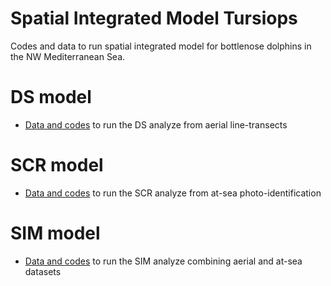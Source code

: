 # Spatial Integrated Model Tursiops

Codes and data to run spatial integrated model for bottlenose dolphins in the NW Mediterranean Sea.

# DS model 

  * [Data and codes](DS/) to run the DS analyze from aerial line-transects
  
# SCR model 

  * [Data and codes](SCR/) to run the SCR analyze from at-sea photo-identification
  
# SIM model 

  * [Data and codes](SIM/) to run the SIM analyze combining aerial and at-sea datasets

